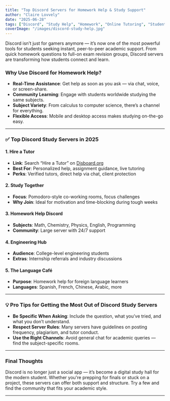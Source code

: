```yaml
---
title: "Top Discord Servers for Homework Help & Study Support"
author: "Claire Lovvely"
date: "2025-06-28"
tags: ["Discord", "Study Help", "Homework", "Online Tutoring", "Student Tips"]
coverImage: "/images/discord-study-help.jpg"
---
```


Discord isn’t just for gamers anymore — it’s now one of the most powerful tools for students seeking instant, peer-to-peer academic support. From quick homework questions to full-on exam revision groups, Discord servers are transforming how students connect and learn.

### Why Use Discord for Homework Help?

- **Real-Time Assistance**: Get help as soon as you ask — via chat, voice, or screen-share.
- **Community Learning**: Engage with students worldwide studying the same subjects.
- **Subject Variety**: From calculus to computer science, there’s a channel for everything.
- **Flexible Access**: Mobile and desktop access makes studying on-the-go easy.

---

### ✅ Top Discord Study Servers in 2025

#### 1. **Hire a Tutor**
- **Link**: Search “Hire a Tutor” on [Disboard.org](https://disboard.org/)
- **Best For**: Personalized help, assignment guidance, live tutoring
- **Perks**: Verified tutors, direct help via chat, client protection

#### 2. **Study Together**
- **Focus**: Pomodoro-style co-working rooms, focus challenges
- **Why Join**: Ideal for motivation and time-blocking during tough weeks

#### 3. **Homework Help Discord**
- **Subjects**: Math, Chemistry, Physics, English, Programming
- **Community**: Large server with 24/7 support

#### 4. **Engineering Hub**
- **Audience**: College-level engineering students
- **Extras**: Internship referrals and industry discussions

#### 5. **The Language Café**
- **Purpose**: Homework help for foreign language learners
- **Languages**: Spanish, French, Chinese, Arabic, more

---

### 💡 Pro Tips for Getting the Most Out of Discord Study Servers

- **Be Specific When Asking**: Include the question, what you’ve tried, and what you don’t understand.
- **Respect Server Rules**: Many servers have guidelines on posting frequency, plagiarism, and tutor conduct.
- **Use the Right Channels**: Avoid general chat for academic queries — find the subject-specific rooms.

---

### Final Thoughts

Discord is no longer just a social app — it’s become a digital study hall for the modern student. Whether you're prepping for finals or stuck on a project, these servers can offer both support and structure. Try a few and find the community that fits your academic style.

---



